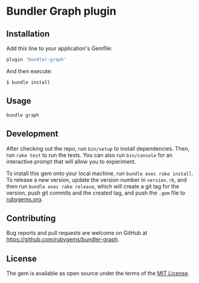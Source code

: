 # Bundler Graph plugin

## Installation

Add this line to your application's Gemfile:

```ruby
plugin 'bundler-graph'
```

And then execute:

    $ bundle install

## Usage

```
bundle graph
```

## Development

After checking out the repo, run `bin/setup` to install dependencies. Then, run `rake test` to run the tests. You can also run `bin/console` for an interactive prompt that will allow you to experiment.

To install this gem onto your local machine, run `bundle exec rake install`. To release a new version, update the version number in `version.rb`, and then run `bundle exec rake release`, which will create a git tag for the version, push git commits and the created tag, and push the `.gem` file to [rubygems.org](https://rubygems.org).

## Contributing

Bug reports and pull requests are welcome on GitHub at https://github.com/rubygems/bundler-graph.

## License

The gem is available as open source under the terms of the [MIT License](https://opensource.org/licenses/MIT).
